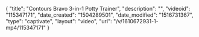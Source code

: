 {
    "title": "Contours Bravo 3-in-1 Potty Trainer",
    "description": "",
    "videoid": "115347171",
    "date_created": "1504289501",
    "date_modified": "1516731367",
    "type": "captivate",
    "layout": "video",
    "url": "\/v\/1610672931-1-mp4\/115347171"
}